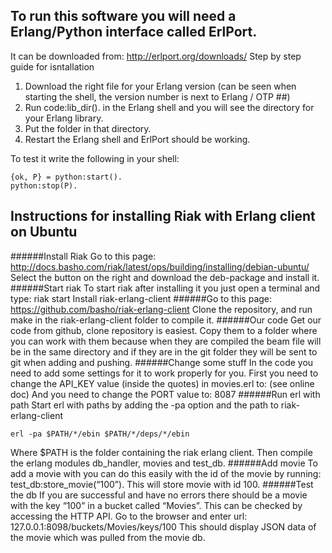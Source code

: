 To run this software you will need a Erlang/Python interface called ErlPort.
----
It can be downloaded from: http://erlport.org/downloads/ 
Step by step guide for isntallation

1. Download the right file for your Erlang version (can be seen when starting the shell, the version number is next to Erlang / OTP ##)
2. Run code:lib_dir(). in the Erlang shell and you will see the directory for your Erlang library.
3. Put the folder in that directory.
4. Restart the Erlang shell and ErlPort should be working.

To test it write the following in your shell:
```
{ok, P} = python:start().
python:stop(P).
```
Instructions for installing Riak with Erlang client on Ubuntu
----
######Install Riak
Go to this page: http://docs.basho.com/riak/latest/ops/building/installing/debian-ubuntu/
Select the button on the right and download the deb-package and install it.
######Start riak
To start riak after installing it you just open a terminal and type: riak start
Install riak-erlang-client
######Go to this page: https://github.com/basho/riak-erlang-client
Clone the repository, and run make in the riak-erlang-client folder to compile it.
######Our code
Get our code from github, clone repository is easiest. Copy them to a folder where you can work with them because when they are compiled the beam file will be in the same directory and if they are in the git folder they will be sent to git when adding and pushing.
######Change some stuff
In the code you need to add some settings for it to work properly for you. First you need to change the API_KEY value (inside the quotes) in movies.erl to:
(see online doc)
And you need to change the PORT value to: 8087
######Run erl with path
Start erl with paths by adding the -pa option and the path to riak-erlang-client
```
erl -pa $PATH/*/ebin $PATH/*/deps/*/ebin
```
Where $PATH is the folder containing the riak erlang client. Then compile the erlang modules db_handler, movies and test_db.
######Add movie
To add a movie with you can do this easily with the id of the movie by running:
test_db:store_movie(“100”). 
This will store movie with id 100.
######Test the db
If you are successful and have no errors there should be a movie with the key “100” in a bucket called “Movies”. This can be checked by accessing the HTTP API. Go to the browser and enter url: 127.0.0.1:8098/buckets/Movies/keys/100
This should display JSON data of the movie which was pulled from the movie db.
